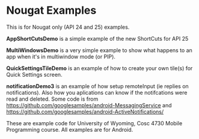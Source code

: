 Nougat Examples
===========

This is for Nougat only (API 24 and 25) examples.

<b>AppShortCutsDemo</b> is a simple example of the new ShortCuts for API 25

<b>MultiWindowsDemo</b> is a very simple example to show what happens to an app when it's in multiwindow mode (or PIP).

<b>QuickSettingsTileDemo</b> is an example of how to create your own tile(s) for Quick Settings screen.  

<b>notificationDemo3</b> is an example of how setup remoteInput (ie replies on notifications).  Also how you aplications can know if the notifcations were read and deleted.  Some code is from https://github.com/googlesamples/android-MessagingService and https://github.com/googlesamples/android-ActiveNotifications/ 


These are example code for University of Wyoming, Cosc 4730 Mobile Programming course.
All examples are for Android.
